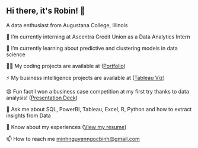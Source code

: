 ## Hi there, it's Robin! 👋

<!--
**minhnbnguyen/minhnbnguyen** is a ✨ _special_ ✨ repository because its `README.md` (this file) appears on your GitHub profile.

Here are some ideas to get you started:

- 🔭 I’m currently working on ...
- 🌱 I’m currently learning ...
- 👯 I’m looking to collaborate on ...
- 🤔 I’m looking for help with ...
- 💬 Ask me about ...
- 📫 How to reach me: ...
- 😄 Pronouns: ...
- ⚡ Fun fact: ...
-->

A data enthusiast from Augustana College, Illinois

🔭 I’m currently interning at Ascentra Credit Union as a Data Analytics Intern

🌱 I’m currently learning about predictive and clustering models in data science

👨‍💻 My coding projects are available at ([Portfolio](https://github.com/minhnbnguyen))

⚡ My business intelligence projects are available at ([Tableau Viz](https://public.tableau.com/app/profile/minh.nguyen5432/vizzes))

😄 Fun fact I won a business case competition at my first try thanks to data analysis! ([Presentation Deck](https://drive.google.com/file/d/12BUMlrVTCCjz8kKJEn2UeqN37hlNETFw/view?usp=sharing))

💬 Ask me about SQL, PowerBI, Tableau, Excel, R, Python and how to extract insights from Data

📄 Know about my experiences ([View my resume](https://docs.google.com/document/d/120to2hwE_qRIqbPHUPl7oJO3S_nLXB7zN3ewMtkE2r4/edit?tab=t.0))

📫 How to reach me minhnguyenngocbinh@gmail.com
